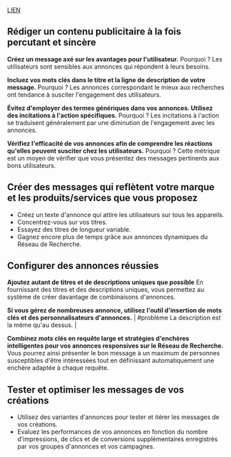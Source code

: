 [LIEN](https://next-u.academy/cours/introduction-au-referencement-payant-sea/15634/)

## Rédiger un contenu publicitaire à la fois percutant et sincère

**Créez un message axé sur les avantages pour l'utilisateur.**
Pourquoi ? Les utilisateurs sont sensibles aux annonces qui répondent à leurs besoins.

**Incluez vos mots clés dans le titre et la ligne de description de votre message.**
Pourquoi ? Les annonces correspondant le mieux aux recherches ont tendance à susciter l'engagement des utilisateurs.

**Évitez d'employer des termes génériques dans vos annonces. Utilisez des incitations à l'action spécifiques.**
Pourquoi ? Les incitations à l'action se traduisent généralement par une diminution de l'engagement avec les annonces.

**Vérifiez l'efficacité de vos annonces afin de comprendre les réactions qu'elles peuvent susciter chez les utilisateurs.**
Pourquoi ? Cette métrique est un moyen de vérifier que vous présentez des messages pertinents aux bons utilisateurs.

## Créer des messages qui reflètent votre marque et les produits/services que vous proposez

- Créez un texte d'annonce qui attire les utilisateurs sur tous les appareils. 
- Concentrez-vous sur vos titres.
- Essayez des titres de longueur variable. 
- Gagnez encore plus de temps grâce aux annonces dynamiques du Réseau de Recherche.

## Configurer des annonces réussies

**Ajoutez autant de titres et de descriptions uniques que possible**
En fournissant des titres et des descriptions uniques, vous permettez au système de créer davantage de combinaisons d'annonces.

**Si vous gérez de nombreuses annonce, utilisez l'outil d'insertion de mots clés et des personnalisateurs d'annonces.**
| #problème La description est la même qu'au dessus. |

**Combinez mots clés en requête large et stratégies d'enchères intelligentes pour vos annonces responsives sur le Réseau de Recherche.**
Vous pourrez ainsi présenter le bon message à un maximum de personnes susceptibles d'être intéressées tout en définissant automatiquement une enchère adaptée à chaque requête.

## Tester et optimiser les messages de vos créations

- Utilisez des variantes d'annonces pour tester et itérer les messages de vos créations.
- Evaluez les performances de vos annonces en fonction du nombre d'impressions, de clics et de conversions supplémentaires enregistrés par vos groupes d'annonces et vos campagnes.

